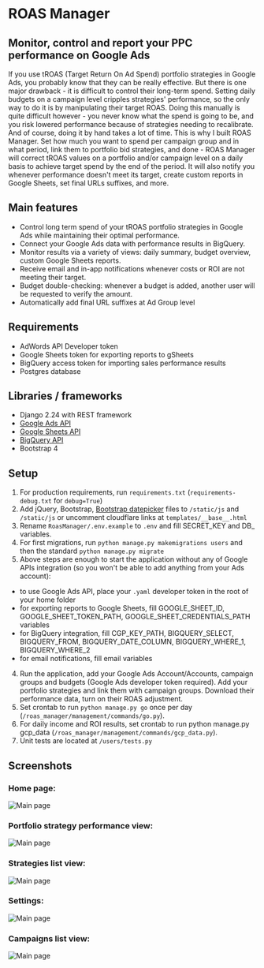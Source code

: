 # ROAS Manager
## Monitor, control and report your PPC performance on Google Ads

If you use tROAS (Target Return On Ad Spend) portfolio strategies in Google Ads, you probably know that they can be really effective. But there is one major drawback - it is difficult to control their long-term spend. Setting daily budgets on a campaign level cripples strategies' performance, so the only way to do it is by manipulating their target ROAS. Doing this manually is quite difficult however - you never know what the spend is going to be, and you risk lowered performance because of strategies needing to recalibrate. And of course, doing it by hand takes a lot of time.
This is why I built ROAS Manager. Set how much you want to spend per campaign group and in what period, link them to portfolio bid strategies, and done - ROAS Manager will correct tROAS values on a portfolio and/or campaign level on a daily basis to achieve target spend by the end of the period. It will also notify you whenever performance doesn't meet its target, create custom reports in Google Sheets, set final URLs suffixes, and more.

## Main features
 
* Control long term spend of your tROAS portfolio strategies in Google Ads while maintaining their optimal performance.
* Connect your Google Ads data with performance results in BigQuery.
* Monitor results via a variety of views: daily summary, budget overview, custom Google Sheets reports.
* Receive email and in-app notifications whenever costs or ROI are not meeting their target.
* Budget double-checking: whenever a budget is added, another user will be requested to verify the amount.
* Automatically add final URL suffixes at Ad Group level

## Requirements

* AdWords API Developer token
* Google Sheets token for exporting reports to gSheets
* BigQuery access token for importing sales performance results
* Postgres database

## Libraries / frameworks

* Django 2.24 with REST framework
* [Google Ads API](https://developers.google.com/google-ads/api/docs/start)
* [Google Sheets API](https://developers.google.com/sheets/api)
* [BigQuery API](https://cloud.google.com/bigquery/docs/reference/rest/)
* Bootstrap 4

## Setup

1. For production requirements, run `requirements.txt` (`requirements-debug.txt` for `debug=True`)
1. Add jQuery, Bootstrap, [Bootstrap datepicker](https://bootstrap-datepicker.readthedocs.io/en/latest/) files to `/static/js` and  `/static/js` or uncomment cloudflare links at `templates/__base__.html`
2. Rename `RoasManager/.env.example` to `.env` and fill SECRET_KEY and DB_ variables. 
3. For first migrations, run `python manage.py makemigrations users` and then the standard `python manage.py migrate`
3. Above steps are enough to start the application without any of Google APIs integration (so you won't be able to add anything from your Ads account):
  - to use Google Ads API, place your `.yaml` developer token in the root of your home folder
  - for exporting reports to Google Sheets, fill GOOGLE_SHEET_ID, GOOGLE_SHEET_TOKEN_PATH, GOOGLE_SHEET_CREDENTIALS_PATH variables
  - for BigQuery integration, fill CGP_KEY_PATH, BIGQUERY_SELECT, BIGQUERY_FROM, BIGQUERY_DATE_COLUMN, BIGQUERY_WHERE_1, BIGQUERY_WHERE_2
  - for email notifications, fill email variables 
4. Run the application, add your Google Ads Account/Accounts, campaign groups and budgets (Google Ads developer token required). Add your portfolio strategies and link them with campaign groups. Download their performance data, turn on their ROAS adjustment.
5. Set crontab to run `python manage.py go` once per day (`/roas_manager/management/commands/go.py`).
6. For daily income and ROI results, set crontab to run python manage.py gcp_data (`/roas_manager/management/commands/gcp_data.py`).
7. Unit tests are located at `/users/tests.py`

## Screenshots
### Home page:
![Main page](https://github.com/awieckowski/roas_manager/blob/master/readme/main_page.PNG)

### Portfolio strategy performance view:
![Main page](https://github.com/awieckowski/roas_manager/blob/master/readme/log.PNG)

### Strategies list view:
![Main page](https://github.com/awieckowski/roas_manager/blob/master/readme/strategies_view.PNG)

### Settings:
![Main page](https://github.com/awieckowski/roas_manager/blob/master/readme/settings.PNG)

### Campaigns list view:
![Main page](https://github.com/awieckowski/roas_manager/blob/master/readme/campaigns.PNG)



